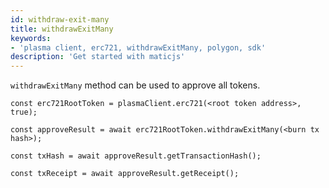 ```yaml
---
id: withdraw-exit-many
title: withdrawExitMany
keywords: 
- 'plasma client, erc721, withdrawExitMany, polygon, sdk'
description: 'Get started with maticjs'
---
```


`withdrawExitMany` method can be used to approve all tokens.

```
const erc721RootToken = plasmaClient.erc721(<root token address>, true);

const approveResult = await erc721RootToken.withdrawExitMany(<burn tx hash>);

const txHash = await approveResult.getTransactionHash();

const txReceipt = await approveResult.getReceipt();

```
